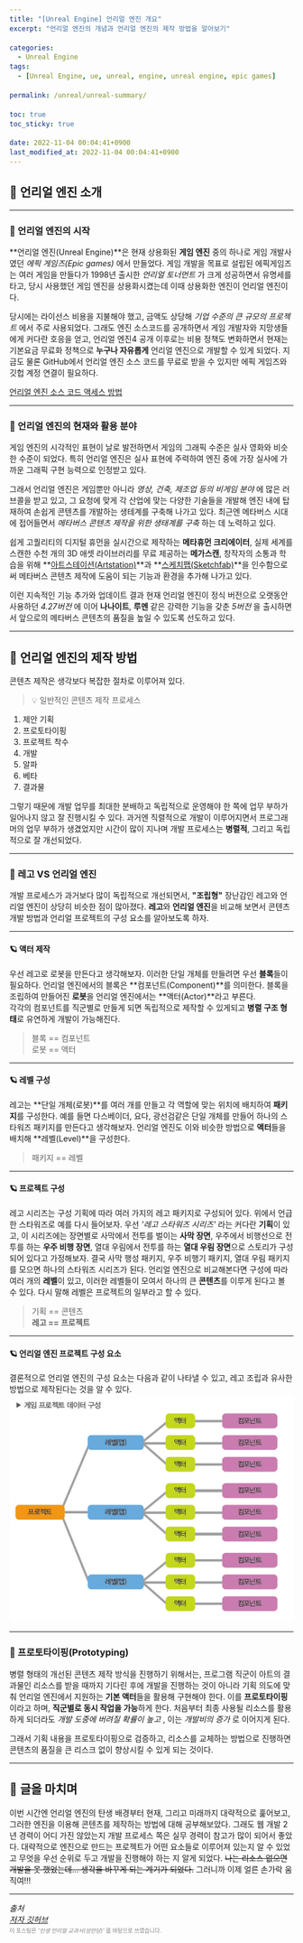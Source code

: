 ```yaml
---
title: "[Unreal Engine] 언리얼 엔진 개요"
excerpt: "언리얼 엔진의 개념과 언리얼 엔진의 제작 방법을 알아보기"

categories:
  - Unreal Engine
tags:
  - [Unreal Engine, ue, unreal, engine, unreal engine, epic games]

permalink: /unreal/unreal-summary/

toc: true
toc_sticky: true

date: 2022-11-04 00:04:41+0900
last_modified_at: 2022-11-04 00:04:41+0900
---
```


## 👻 언리얼 엔진 소개

***

### 🌱 언리얼 엔진의 시작
**언리얼 엔진(Unreal Engine)**은 현재 상용화된 **게임 엔진** 중의 하나로 게임 개발사였던 _에픽 게임즈(Epic games)_ 에서 만들었다. 게임 개발을 목표로 설립된 에픽게임즈는 여러 게임을 만들다가 1998년 출시한 _언리얼 토너먼트_ 가 크게 성공하면서 유명세를 타고, 당시 사용했던 게임 엔진을 상용화시켰는데 이때 상용화한 엔진이 언리얼 엔진이다.

당시에는 라이선스 비용을 지불해야 했고, 금액도 상당해 _기업 수준의 큰 규모의 프로젝트_ 에서 주로 사용되었다. 그래도 엔진 소스코드를 공개하면서 게임 개발자와 지망생들에게 커다란 호응을 얻고, 언리얼 엔진4 공개 이후로는 비용 정책도 변화하면서 현재는 기본요금 무료화 정책으로 **누구나 자유롭게** 언리얼 엔진으로 개발할 수 있게 되었다. 지금도 물론 GitHub에서 언리얼 엔진 소스 코드를 무료로 받을 수 있지만 에픽 게임즈와 깃헙 계정 연결이 필요하다.

[언리얼 엔진 소스 코드 액세스 방법](https://www.unrealengine.com/ko/ue-on-github)

***

### 🌱 언리얼 엔진의 현재와 활용 분야
게임 엔진의 시각적인 표현이 날로 발전하면서 게임의 그래픽 수준은 실사 영화와 비슷한 수준이 되었다. 특히 언리얼 엔진은 실사 표현에 주력하여 엔진 중에 가장 실사에 가까운 그래픽 구현 능력으로 인정받고 있다.

그래서 언리얼 엔진은 게임뿐만 아니라 _영상, 건축, 제조업 등의 비게임 분야_ 에 많은 러브콜을 받고 있고, 그 요청에 맞게 각 산업에 맞는 다양한 기술들을 개발해 엔진 내에 탑재하여 손쉽게 콘텐츠를 개발하는 생테계를 구축해 나가고 있다. 최근엔 메타버스 시대에 접어들면서 _메타버스 콘텐츠 제작을 위한 생태계를 구축_ 하는 데 노력하고 있다.

쉽게 고퀄리티의 디지털 휴먼을 실시간으로 제작하는 **메타휴먼 크리에이터**, 실제 세계를 스캔한 수천 개의 3D 애셋 라이브러리를 무료 제공하는 **메가스캔**, 창작자의 소통과 학습을 위해 **[아트스테이션(Artstation)](
https://www.artstation.com "ArtStation")**과 **[스케치팹(Sketchfab)](https://sketchfab.com/ "Sketchfab")**을 인수함으로써 메타버스 콘텐츠 제작에 도움이 되는 기능과 환경을 추가해 나가고 있다.

이런 지속적인 기능 추가와 업데이트 결과 현재 언리얼 엔진이 정식 버전으로 오랫동안 사용하던 _4.27버전_ 에 이어 **나나이트**, **루멘** 같은 강력한 기능을 갖춘 _5버전_ 을 출시하면서 앞으로의 메타버스 콘텐츠의 품질을 높일 수 있도록 선도하고 있다.

***

## 👻 언리얼 엔진의 제작 방법
콘텐츠 제작은 생각보다 복잡한 절차로 이루어져 있다.   

> 💡 일반적인 콘텐츠 제작 프로세스   
1. 제안 기획
2. 프로토타이핑
3. 프로젝트 착수
4. 개발
5. 알파
6. 베타
7. 결과물

그렇기 때문에 개발 업무를 최대한 분배하고 독립적으로 운영해야 한 쪽에 업무 부하가 일어나지 않고 잘 진행시킬 수 있다. 과거엔 직렬적으로 개발이 이루어지면서 프로그래머의 업무 부하가 생겼었지만 시간이 많이 지나며 개발 프로세스는 **병렬적**, 그리고 독립적으로 잘 개선되었다.

***

### 🌱 레고 VS 언리얼 엔진
개발 프로세스가 과거보다 많이 독립적으로 개선되면서, **"조립형"** 장난감인 레고와 언리얼 엔진이 상당히 비슷한 점이 많아졌다.   **레고**와 **언리얼 엔진**을 비교해 보면서 콘텐츠 개발 방법과 언리얼 프로젝트의 구성 요소를 알아보도록 하자.

***

#### 🪐 액터 제작
우선 레고로 로봇을 만든다고 생각해보자. 이러한 단일 개체를 만들려면 우선 **블록**들이 필요하다. 언리얼 엔진에서의 블록은 **컴포넌트(Component)**를 의미한다. 블록을 조립하여 만들어진 **로봇**을 언리얼 엔진에서는 **액터(Actor)**라고 부른다.   
각각의 컴포넌트를 직군별로 만들게 되면 독립적으로 제작할 수 있게되고 **병렬 구조 형태**로 유연하게 개발이 가능해진다.   
> 블록 == 컴포넌트   
> 로봇 == 액터

***

#### 🪐 레벨 구성
레고는 **단일 개체(로봇)**를 여러 개를 만들고 각 역할에 맞는 위치에 배치하여 **패키지**를 구성한다. 예를 들면 다스베이더, 요다, 광선검같은 단일 개체를 만들어 하나의 스타워즈 패키지를 만든다고 생각해보자. 언리얼 엔진도 이와 비슷한 방법으로 **액터**들을 배치해 **레벨(Level)**을 구성한다.   
> 패키지 == 레벨

***

#### 🪐 프로젝트 구성
레고 시리즈는 구성 기획에 따라 여러 가지의 레고 패키지로 구성되어 있다. 위에서 언급한 스타워즈로 예를 다시 들어보자. 우선 _'레고 스타워즈 시리즈'_ 라는 커다란 **기획**이 있고, 이 시리즈에는 장면별로 사막에서 전투를 벌이는 **사막 장면**, 우주에서 비행선으로 전투를 하는 **우주 비행 장면**, 열대 우림에서 전투를 하는 **열대 우림 장면**으로 스토리가 구성되어 있다고 가정해보자. 결국 사막 행성 패키지, 우주 비행기 패키지, 열대 우림 패키지를 모으면 하나의 스타워즈 시리즈가 된다. 언리얼 엔진으로 비교해본다면 구성에 따라 여러 개의 **레벨**이 있고, 이러한 레벨들이 모여서 하나의 큰 **콘텐츠**를 이루게 된다고 볼 수 있다. 다시 말해 레벨은 프로젝트의 일부라고 할 수 있다.   
> 기획 == 콘텐츠   
**레고 == 프로젝트**

***

#### 🪐 언리얼 엔진 프로젝트 구성 요소
결론적으로 언리얼 엔진의 구성 요소는 다음과 같이 나타낼 수 있고, 레고 조립과 유사한 방법으로 제작된다는 것을 알 수 있다.   
![Alt text](/assets/images/posts_img/engines/unreal/unreal-summary/unreal-structure.jpg)   

***

### 🌱 프로토타이핑(Prototyping)
병렬 형태의 개선된 콘텐츠 제작 방식을 진행하기 위해서는, 프로그램 직군이 아트의 결과물인 리소스를 받을 때까지 기다린 후에 개발을 진행하는 것이 아니라 기획 의도에 맞춰 언리얼 엔진에서 지원하는 **기본 액터**들을 활용해 구현해야 한다. 이를 **프로토타이핑**이라고 하며, **직군별로 동시 작업을 가능**하게 한다. 처음부터 최종 사용될 리소스를 활용하게 되더라도 _개발 도중에 버려질 확률이 높고_ , 이는 _개발비의 증가_ 로 이어지게 된다.   

그래서 기획 내용을 프로토타이핑으로 검증하고, 리소스를 교체하는 방법으로 진행하면 콘텐츠의 품질을 큰 리스크 없이 향상시킬 수 있게 되는 것이다.

***

## 👻 글을 마치며
이번 시간엔 언리얼 엔진의 탄생 배경부터 현재, 그리고 미래까지 대략적으로 훑어보고, 그러한 엔진을 이용해 콘텐츠를 제작하는 방법에 대해 공부해보았다. 그래도 웹 개발 2년 경력이 어디 가진 않았는지 개발 프로세스 쪽은 실무 경력이 참고가 많이 되어서 좋았다. 대략적으로 엔진으로 만드는 프로젝트가 어떤 요소들로 이루어져 있는지 알 수 있었고 무엇을 우선 순위로 두고 개발을 진행해야 하는 지 알게 되었다. ~~나는 리소스 없으면 개발을 못 했었는데... 생각을 바꾸게 되는 계기가 되었다.~~ 그러니까 이제 얼른 손가락 움직여!!!

***

_출처_   
_[저자 깃허브](https://github.com/araxrlab/lifeunreal)_   
<span style="font-size: 0.7em; color: gray;">이 포스팅은 _'인생 언리얼 교과서(성안당)'_ 를 바탕으로 쓰였습니다.</span>   
